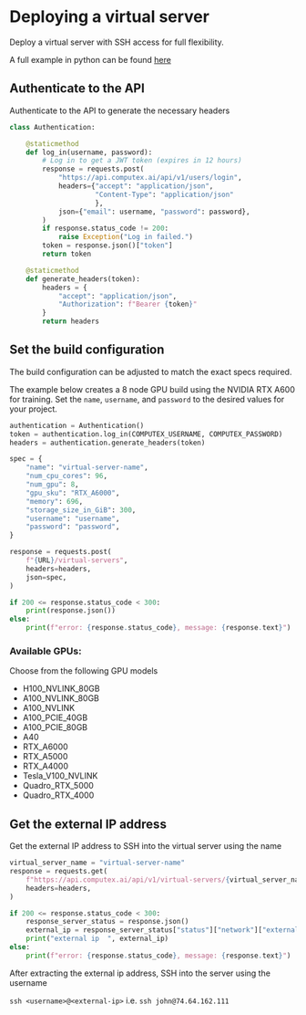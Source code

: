 # Deploying a virtual server
Deploy a virtual server with SSH access for full flexibility.

A full example in python can be found [here](/api/deploy_virtual_server.py)

## Authenticate to the API
Authenticate to the API to generate the necessary headers

```python
class Authentication:

    @staticmethod
    def log_in(username, password):
        # Log in to get a JWT token (expires in 12 hours)
        response = requests.post(
            "https://api.computex.ai/api/v1/users/login",
            headers={"accept": "application/json",
                     "Content-Type": "application/json"
                     },
            json={"email": username, "password": password},
        )
        if response.status_code != 200:
            raise Exception("Log in failed.")
        token = response.json()["token"]
        return token

    @staticmethod
    def generate_headers(token):
        headers = {
            "accept": "application/json",
            "Authorization": f"Bearer {token}"
        }
        return headers
```

## Set the build configuration
The build configuration can be adjusted to match the exact specs required.

The example below creates a 8 node GPU build using the NVIDIA RTX A600 for training. Set the `name`, `username`, and `password` to the desired values for your project.

```python
authentication = Authentication()
token = authentication.log_in(COMPUTEX_USERNAME, COMPUTEX_PASSWORD)
headers = authentication.generate_headers(token)

spec = {
    "name": "virtual-server-name",
    "num_cpu_cores": 96,
    "num_gpu": 8,
    "gpu_sku": "RTX_A6000",
    "memory": 696,
    "storage_size_in_GiB": 300,
    "username": "username",
    "password": "password",
}

response = requests.post(
    f"{URL}/virtual-servers",
    headers=headers,
    json=spec,
)

if 200 <= response.status_code < 300:
    print(response.json())
else:
    print(f"error: {response.status_code}, message: {response.text}")
```

### Available GPUs:
Choose from the following GPU models
- H100_NVLINK_80GB
- A100_NVLINK_80GB
- A100_NVLINK
- A100_PCIE_40GB
- A100_PCIE_80GB
- A40
- RTX_A6000
- RTX_A5000
- RTX_A4000
- Tesla_V100_NVLINK
- Quadro_RTX_5000
- Quadro_RTX_4000

## Get the external IP address
Get the external IP address to SSH into the virtual server using the name

```python
virtual_server_name = "virtual-server-name"
response = requests.get(
    f"https://api.computex.ai/api/v1/virtual-servers/{virtual_server_name}/status",
    headers=headers,
)

if 200 <= response.status_code < 300:
    response_server_status = response.json()
    external_ip = response_server_status["status"]["network"]["externalIP"]
    print("external ip  ", external_ip)
else:
    print(f"error: {response.status_code}, message: {response.text}")
```

After extracting the external ip address, SSH into the server using the username

`ssh <username>@<external-ip>`
i.e. `ssh john@74.64.162.111`
